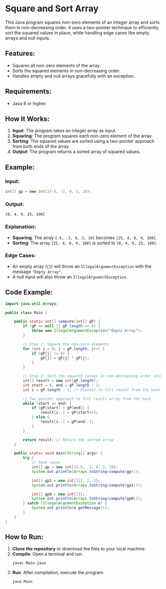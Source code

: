 
# Square and Sort Array
This Java program squares non-zero elements of an integer array and sorts them in non-decreasing order. It uses a two-pointer technique to efficiently sort the squared values in place, while handling edge cases like empty arrays and null inputs.

## Features:
- Squares all non-zero elements of the array.
- Sorts the squared elements in non-decreasing order.
- Handles empty and null arrays gracefully with an exception.

## Requirements:
- Java 8 or higher.

## How It Works:

1. **Input**: The program takes an integer array as input.
2. **Squaring**: The program squares each non-zero element of the array.
3. **Sorting**: The squared values are sorted using a two-pointer approach from both ends of the array.
4. **Output**: The program returns a sorted array of squared values.

## Example:

### Input:

```java
int[] gp = new int[]{-5, -2, 0, 3, 10};
```

### Output:

```
[0, 4, 9, 25, 100]
```

### Explanation:
- **Squaring**: The array `{-5, -2, 0, 3, 10}` becomes `[25, 4, 0, 9, 100]`.
- **Sorting**: The array `[25, 4, 0, 9, 100]` is sorted to `[0, 4, 9, 25, 100]`.

### Edge Cases:
- An empty array (`{}`) will throw an `IllegalArgumentException` with the message `"Empty Array"`.
- A null input will also throw an `IllegalArgumentException`.

## Code Example:

```java
import java.util.Arrays;

public class Main {

    public static int[] compute(int[] gP) {
        if (gP == null || gP.length == 0) {
            throw new IllegalArgumentException("Empty Array");
        }

        // Step 1: Square the non-zero elements
        for (int j = 0; j < gP.length; j++) {
            if (gP[j] != 0) {
                gP[j] = gP[j] * gP[j];
            }
        }

        // Step 2: Sort the squared values in non-decreasing order using two pointers
        int[] result = new int[gP.length];
        int start = 0, end = gP.length - 1;
        int i = gP.length - 1; // Pointer to fill result from the back

        // Two pointer approach to fill result array from the back
        while (start <= end) {
            if (gP[start] > gP[end]) {
                result[i--] = gP[start++];
            } else {
                result[i--] = gP[end--];
            }
        }

        return result; // Return the sorted array
    }

    public static void main(String[] args) {
        try {
            // Test cases
            int[] gp = new int[]{-5, -2, 0, 3, 10};
            System.out.println(Arrays.toString(compute(gp)));

            int[] gp1 = new int[]{2, 2, 2};
            System.out.println(Arrays.toString(compute(gp1)));

            int[] gp0 = new int[]{};
            System.out.println(Arrays.toString(compute(gp0)));
        } catch (IllegalArgumentException e) {
            System.out.println(e.getMessage());
        }
    }
}
```

## How to Run:
1. **Clone the repository** or download the files to your local machine.
2. **Compile**: Open a terminal and run:
   ```sh
   javac Main.java
   ```
3. **Run**: After compilation, execute the program:
   ```sh
   java Main
   ```

